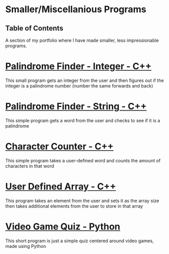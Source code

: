 # Smaller/Miscellanious Programs
## Table of Contents
A section of my portfolio where I have made smaller, less impressionable programs.

# [Palindrome Finder - Integer - C++](https://github.com/DerkyJerky32/Misc-and-Smaller-Programs/blob/master/PalindromeFinderInteger.cpp "Derrick Demers - Palindrome (Integer)")
This small program gets an integer from the user and then figures out if the integer
is a palindrome number (number the same forwards and back)

# [Palindrome Finder - String - C++](https://github.com/DerkyJerky32/Misc-and-Smaller-Programs/blob/master/PalindromeFinderString.cpp "Derrick Demers - Palindrome (String)")
This simple program gets a word from the user and checks to see if it is a palindrome

# [Character Counter - C++](https://github.com/DerkyJerky32/Misc-and-Smaller-Programs/blob/master/CharacterCounter.cpp "Derrick Demers - Character Counter")
This simple program takes a user-defined word and counts the amount of characters in that word

# [User Defined Array - C++](https://github.com/DerkyJerky32/Misc-and-Smaller-Programs/blob/master/UserDefinedArray.cpp "Derrick Demers - User Defined Array")
This program takes an element from the user and sets it as the array size then takes additional elements from the user to store in that  array

# [Video Game Quiz - Python](https://github.com/DerkyJerky32/Misc-and-Smaller-Programs/blob/master/VideoGameQuiz.py "Derrick Demers - Video Game Quiz")
This short program is just a simple quiz centered around video games, made using Python
